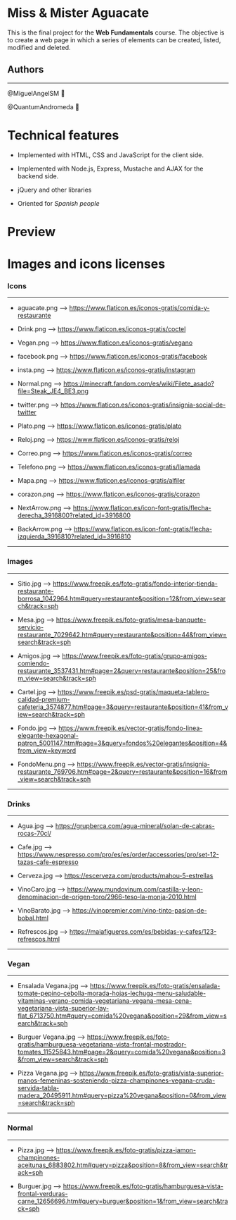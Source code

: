 # Miss & Mister Aguacate

This is the final project for the **Web Fundamentals** course.
The objective is to create a web page in which a series of elements can be created, listed, modified and deleted.

## Authors
---
@MiguelAngelSM :purple_heart:

@QuantumAndromeda :blue_heart:


# Technical features
- Implemented with HTML, CSS and JavaScript for the client side.

- Implemented with Node.js, Express, Mustache and AJAX for the backend side.

- jQuery and other libraries

- Oriented for *Spanish people*


# Preview





# Images and icons licenses

### Icons
---

- aguacate.png --> https://www.flaticon.es/iconos-gratis/comida-y-restaurante

- Drink.png --> https://www.flaticon.es/iconos-gratis/coctel

- Vegan.png --> https://www.flaticon.es/iconos-gratis/vegano

- facebook.png --> https://www.flaticon.es/iconos-gratis/facebook

- insta.png --> https://www.flaticon.es/iconos-gratis/instagram

- Normal.png --> https://minecraft.fandom.com/es/wiki/Filete_asado?file=Steak_JE4_BE3.png

- twitter.png --> https://www.flaticon.es/iconos-gratis/insignia-social-de-twitter

- Plato.png --> https://www.flaticon.es/iconos-gratis/plato

- Reloj.png --> https://www.flaticon.es/iconos-gratis/reloj

- Correo.png --> https://www.flaticon.es/iconos-gratis/correo

- Telefono.png --> https://www.flaticon.es/iconos-gratis/llamada

- Mapa.png --> https://www.flaticon.es/iconos-gratis/alfiler

- corazon.png --> https://www.flaticon.es/iconos-gratis/corazon

- NextArrow.png --> https://www.flaticon.es/icon-font-gratis/flecha-derecha_3916800?related_id=3916800

- BackArrow.png --> https://www.flaticon.es/icon-font-gratis/flecha-izquierda_3916810?related_id=3916810

---
### Images
---

- Sitio.jpg --> https://www.freepik.es/foto-gratis/fondo-interior-tienda-restaurante-borrosa_1042964.htm#query=restaurante&position=12&from_view=search&track=sph

- Mesa.jpg --> https://www.freepik.es/foto-gratis/mesa-banquete-servicio-restaurante_7029642.htm#query=restaurante&position=44&from_view=search&track=sph

- Amigos.jpg --> https://www.freepik.es/foto-gratis/grupo-amigos-comiendo-restaurante_3537431.htm#page=2&query=restaurante&position=25&from_view=search&track=sph

- Cartel.jpg --> https://www.freepik.es/psd-gratis/maqueta-tablero-calidad-premium-cafeteria_3574877.htm#page=3&query=restaurante&position=41&from_view=search&track=sph

- Fondo.jpg --> https://www.freepik.es/vector-gratis/fondo-linea-elegante-hexagonal-patron_5001147.htm#page=3&query=fondos%20elegantes&position=4&from_view=keyword

- FondoMenu.png --> https://www.freepik.es/vector-gratis/insignia-restaurante_769706.htm#page=2&query=restaurante&position=16&from_view=search&track=sph

---
### Drinks
---

- Agua.jpg --> https://grupberca.com/agua-mineral/solan-de-cabras-rocas-70cl/

- Cafe.jpg --> https://www.nespresso.com/pro/es/es/order/accessories/pro/set-12-tazas-cafe-espresso

- Cerveza.jpg --> https://escerveza.com/products/mahou-5-estrellas

- VinoCaro.jpg --> https://www.mundovinum.com/castilla-y-leon-denominacion-de-origen-toro/2966-teso-la-monja-2010.html

- VinoBarato.jpg --> https://vinopremier.com/vino-tinto-pasion-de-bobal.html

- Refrescos.jpg --> https://maiafigueres.com/es/bebidas-y-cafes/123-refrescos.html


---
### Vegan
---

- Ensalada Vegana.jpg --> https://www.freepik.es/foto-gratis/ensalada-tomate-pepino-cebolla-morada-hojas-lechuga-menu-saludable-vitaminas-verano-comida-vegetariana-vegana-mesa-cena-vegetariana-vista-superior-lay-flat_6713750.htm#query=comida%20vegana&position=29&from_view=search&track=sph

- Burguer Vegana.jpg --> https://www.freepik.es/foto-gratis/hamburguesa-vegetariana-vista-frontal-mostrador-tomates_11525843.htm#page=2&query=comida%20vegana&position=3&from_view=search&track=sph

- Pizza Vegana.jpg --> https://www.freepik.es/foto-gratis/vista-superior-manos-femeninas-sosteniendo-pizza-champinones-vegana-cruda-servida-tabla-madera_20495911.htm#query=pizza%20vegana&position=0&from_view=search&track=sph

---
### Normal
---

- Pizza.jpg --> https://www.freepik.es/foto-gratis/pizza-jamon-champinones-aceitunas_6883802.htm#query=pizza&position=8&from_view=search&track=sph

- Burguer.jpg --> https://www.freepik.es/foto-gratis/hamburguesa-vista-frontal-verduras-carne_12656696.htm#query=burguer&position=1&from_view=search&track=sph